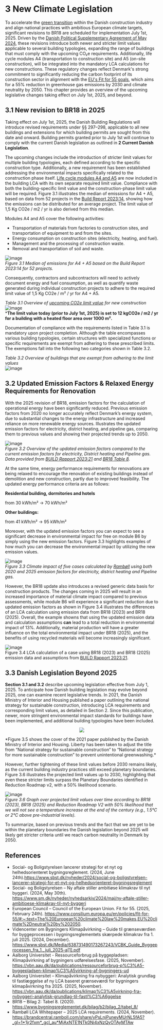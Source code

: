 # 3 New Climate Legislation

To accelerate the [green transition](https://www.sbst.dk/nyheder/2024/social-og-boligstyrelsen-lancerer-strategi-for-et-nyt-og-helhedsorienteret-bygningsreglement) within the Danish construction industry and align national practices with ambitious European climate targets, significant revisions to BR18 are scheduled for implementation July 1st, 2025. Driven by the [Danish Political Supplementary Agreement of May 2024](https://www.sm.dk/nyheder/nyhedsarkiv/2024/maj/ny-aftale-stiller-ambitioese-klimakrav-til-nyt-byggeri), these revisions introduce both newer and stricter limit values applicable to several building typologies, expanding the range of buildings that must comply with the upcoming CO₂e requirements. Additionally, life cycle modules A4 (transportation to construction site) and A5 (on-site construction), will be integrated into the mandatory LCA calculations for new constructions. These regulatory changes reflect Denmark's strong commitment to significantly reducing the carbon footprint of its construction sector in alignment with the [EU's Fit for 55 goals](https://www.consilium.europa.eu/en/policies/fit-for-55/#:~:text=The%20European%20climate%20law%20makes,EU%20climate%2Dneutral%20by%202050), which aims for a 55% reduction in greenhouse gas emissions by 2030 and climate neutrality by 2050. This chapter provides an overview of the upcoming legislative changes taking effect on July 1st, 2025, and beyond. 

## 3.1 New revision to BR18 in 2025

Taking effect on July 1st, 2025, the Danish Building Regulations will introduce revised requirements under §§ 297–298, applicable to all new buildings and extensions for which building permits are sought from this date and onward. Building permits granted prior to July 1st will continue to comply with the current Danish legislation as outlined in **2 Current Danish Legislation**.

The upcoming changes include the introduction of stricter limit values for multiple building typologies, each defined according to the specific construction type. Additionally, a new requirement has been established addressing the environmental impacts specifically related to the construction phase itself. [Life cycle modules A4 and A5](https://www.sbst.dk/Media/638731490173267243/VCBK_Guide_Byggeprocessen_fra_1._juli_2025-a%5b1%5d.pdf) are now included in the building LCA with its own separate required limit value. Compliance with both the building-specific limit value and the construction-phase limit value will be required. Figure 3.1 illustrates the median of emissions for A4 + A5, based on data from 52 projects in the [Build Report 2023:14](https://vbn.aau.dk/da/publications/ressourceforbrug-p%C3%A5-byggepladsen-klimap%C3%A5virkning-af-bygningers-ud), showing how the emissions can be distributed for an average project. The limit value of 1,5 Kg CO2e / m2 / yr is also derived from this median.

 Modules A4 and A5 cover the following activities: 
- Transportation of materials from factories to construction sites, and transportation of equipment to and from the sites.
- Energy consumption on construction sites (electricity, heating, and fuel).
- Management and the processing of construction waste. 
- Removal and transportation of soil and waste.

![image](https://github.com/user-attachments/assets/79fc56a2-a851-46cf-8fdc-de946ff151bf)  
*Figure 3.1 Median of emissions for A4 + A5 based on the Build Report 2023:14 for 52 projects.*

Consequently, contractors and subcontractors will need to actively document energy and fuel consumption, as well as quantify waste generated during individual construction projects to adhere to the required limit value of 1,5 Kg CO2e / m² / yr for A4 + A5.

*Table 3.1 Overview of [upcoming CO2e limit value](https://www.sm.dk/nyheder/nyhedsarkiv/2024/maj/ny-aftale-stiller-ambitioese-klimakrav-til-nyt-byggeri) for new construction*  
![image](https://github.com/user-attachments/assets/361a92ac-c2bc-46b9-9d7a-27cb970bf0d4)  
***The limit value today (prior to July 1st, 2025) is set to 12 kgCO2e / m2 / yr for a building with a heated floor area over 1000 m².**

Documentation of compliance with the requirements listed in Table 3.1 is mandatory upon project completion. Although the table encompasses various building typologies, certain structures with specialized functions or specific requirements are exempt from adhering to these prescribed limits. The exemptions fall into the following two categories shown in Table 3.2.

*Table 3.2 Overview of buildings that are exempt from adhering to the limit values*  
![image](https://github.com/user-attachments/assets/f0de114f-f1b0-4b71-86ed-9b9338898e17)


## 3.2 Updated Emission Factors & Relaxed Energy Requirements for Renovation 

With the 2025 revision of BR18, emission factors for the calculation of operational energy have been significantly reduced. Previous emission factors from 2020 no longer accurately reflect Denmark’s energy system, due to substantial changes to the energy infrastructure and increased reliance on more renewable energy sources. Illustrates the updated emission factors for electricity, district heating, and pipeline gas, comparing them to previous values and showing their projected trends up to 2050.

![image](https://github.com/user-attachments/assets/d6b2853f-be5c-4ff3-b7dd-d8fb1827d6d0)  
*Figure 3.2 Overview of the updated emission factors compared to the current emission factors for electricity, District heating and Pipeline gas. Data provided from [BUILD Rapport 2023:21](https://vbn.aau.dk/da/publications/klimap%C3%A5virkning-fra-nybyggeri-analytisk-grundlag-til-fastl%C3%A6ggelse)  and [BR18 Table 8](https://www.bygningsreglementet.dk/bilag/b2/bilag_2/tabel_8/).*

At the same time, energy performance requirements for renovations are being relaxed to encourage the renovation of existing buildings instead of demolition and new construction, partly due to improved feasibility. The updated energy performance criteria are as follows:

**Residential building, dormitories and hotels**

from 30 kWh/m² → 70 kWh/m²

**Other buildings:**

from 41 kWh/m² → 95 kWh/m²

Moreover, with the updated emission factors you can expect to see a significant decrease in environmental impact for free on module B6 by simply using the new emission factors. Figure 3.3  highlights examples of how much you can decrease the environmental impact by utilizing the new emission values.  

![image](https://github.com/user-attachments/assets/3dfdd4c5-2305-4075-aed7-d2146b6297e7)  
*Figure 3.3 Climate impact of five cases calculated by [Rambøll](https://brandcentral.ramboll.com/share/yPsLnjPunevMUrNL5fA5/assets/88161) using both 2020 and 2025 emission factors for electricity, district heating and Pipeline gas.*

However, the BR18 update also introduces a revised generic data basis for construction products. The changes coming in 2025 will result in an increased importance of material climate impact compared to previous assessments, while module B6 will experience a significant reduction due to updated emission factors as shown in  Figure 3.4  illustrates the differences of an LCA calculation using emission data from BR18 (2023) and BR18 (2025). Overall, the example showns that using the updated emission data and calculation assumptions **can** lead to a total reduction in environmental impact of 13%. Additionally, material production will have a greater influence on the total environmental impact under BR18 (2025), and the benefits of using recycled materials will become increasingly significant.

![image](https://github.com/user-attachments/assets/e800b151-9fa6-4230-8bc5-f9b028021805)  
Figure 3.4 LCA calculation of a case using BR18 (2023) and BR18 (2025) emission data and assumptions from [BUILD Rapport 2023:21](https://vbn.aau.dk/da/publications/klimap%C3%A5virkning-fra-nybyggeri-analytisk-grundlag-til-fastl%C3%A6ggelse). 

## 3.3 Danish Legislation Beyond 2025

**Section 3.1 and 3.2** describe upcoming legislation effective from July 1, 2025. To anticipate how Danish building legislation may evolve beyond 2025, one can examine recent legislative trends. In 2021, the Danish Ministry of Interior and Housing published a paper outlining the national strategy for sustainable construction, introducing LCA requirements and corresponding limit values, as detailed in Section 2. Since this publication, newer, more stringent environmental impact standards for buildings have been implemented, and additional building typologies have been included.

<p align="center">
  <img src="https://github.com/user-attachments/assets/d77d4aa1-e59e-40f7-8cb9-93465f7cce9a">
</p> 
*Figure 3.5 shows the cover of the 2021 paper published by the Danish Ministry of Interior and Housing. Liberty has been taken to adjust the title from “National strategy for sustainable construction” to “National strategy for more sustainable construction” to prevent unintentional greenwashing.*

However, further tightening of these limit values before 2030 remains likely, as the current building industry practices still exceed planetary boundaries. Figure 3.6 illustrates the projected limit values up to 2030, highlighting that even these stricter limits surpass the Planetary Boundaries identified in Reduction Roadmap v2, with a 50% likelihood scenario.

![image](https://github.com/user-attachments/assets/6c588a18-0e07-409b-89aa-6d10035e6e0c)  
*Figure 3.6 Graph over projected limit values over time according to BR18 (2023), BR18 (2025) and Reduction Roadmap V2 with 50% likelihood that we will not see a temperature increase at the end of the century (e.g., 1.5°C or 2°C above pre-industrial levels).*

To summarize, based on previous trends and the fact that we are yet to be within the planetary boundaries the Danish legislation beyond 2025 will likely get stricter criteria until we reach carbon neutrality in Denmark by 2050.

## References
- Social- og Boligstyrelsen lancerer strategi for et nyt og helhedsorienteret bygningsreglement. (2024, June 24th).https://www.sbst.dk/nyheder/2024/social-og-boligstyrelsen-lancerer-strategi-for-et-nyt-og-helhedsorienteret-bygningsreglement
- Social- og Boligstyrelsen – Ny aftale stiller ambitiøse klimakrav til nyt byggeri. (2024, May 30th). https://www.sm.dk/nyheder/nyhedsarkiv/2024/maj/ny-aftale-stiller-ambitioese-klimakrav-til-nyt-byggeri 
- European Council – Council of the European Union. Fit for 55. (2025, February 24th). https://www.consilium.europa.eu/en/policies/fit-for-55/#:~:text=The%20European%20climate%20law%20makes,EU%20climate%2Dneutral%20by%202050.
- Videncenter om Bygningers Klimapåvirkning – Guide til grænseværdien for byggeprocessen i bygningsreglementets skærpede klimakrav fra 1. juli 2025. (2024, December). https://www.sbst.dk/Media/638731490173267243/VCBK_Guide_Byggeprocessen_fra_1._juli_2025-a[1].pdf
- Aalborg Universitet - Ressourceforbrug på byggepladsen: Klimapåvirkning af bygningers udførelsesfase. (2025, November). https://vbn.aau.dk/da/publications/ressourceforbrug-p%C3%A5-byggepladsen-klimap%C3%A5virkning-af-bygningers-ud 
- Aalborg Universitet – Klimapåvirkning fra nybyggeri: Analytisk grundlag til fastlæggelse af ny LCA baseret grænseværdi for bygningers klimapåvirkning fra 2025. (2025, November). https://vbn.aau.dk/da/publications/klimap%C3%A5virkning-fra-nybyggeri-analytisk-grundlag-til-fastl%C3%A6ggelse 
- BR18 – Bilag 2: Tabel 8. (2020). https://www.bygningsreglementet.dk/bilag/b2/bilag_2/tabel_8/
- Rambøll LCA Whitepaper – 2025 LCA requirements. (2024, November). 
https://brandcentral.ramboll.com/share/yPsLnjPunevMUrNL5fA5?_gl=1*1jr2fxm*_gcl_au*MjAxNTE1NTk0Ni4xNzQyOTAyMTAw 
